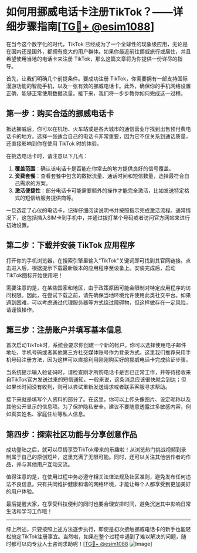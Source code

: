 # 如何用挪威电话卡注册TikTok？——详细步骤指南[[TG💪+ @esim1088](https://t.me/s/esim1088)]

在当今这个数字化的时代，TikTok 已经成为了一个全球性的现象级应用，无论是在国内还是国外，都拥有庞大的用户群体。如果你最近前往挪威旅行或居住，并且希望使用当地的电话卡来注册 TikTok，那么这篇文章将为你提供一份详尽的指导。

首先，让我们明确几个前提条件。要成功注册 TikTok，你需要拥有一部支持国际漫游功能的智能手机，以及一张有效的挪威电话卡。此外，确保你的手机网络设置正确，能够正常使用数据流量。接下来，我们将一步步教你如何完成这一过程。

## 第一步：购买合适的挪威电话卡

抵达挪威后，你可以在机场、火车站或是各大城市的通信营业厅找到出售预付费电话卡的地方。选择一张适合自己的电话卡非常重要，因为它不仅关系到通话质量，还直接影响到你在使用 TikTok 时的体验。

在挑选电话卡时，请注意以下几点：
1. **覆盖范围**：确认该电话卡是否能在你常去的地方提供良好的信号覆盖。
2. **资费套餐**：查看套餐中包含的数据流量、通话时间和短信数量，选择最符合自己需求的方案。
3. **激活便捷性**：部分电话卡可能需要额外的操作才能完全激活，比如发送特定格式的短信给服务提供商等。

一旦选定了心仪的电话卡，记得仔细阅读说明书并按照指示完成激活流程。通常情况下，这包括插入SIM卡到手机中，并通过拨打某个号码或者访问官方网站来进行初始设置。

## 第二步：下载并安装 TikTok 应用程序

打开你的手机浏览器，在搜索引擎里输入“TikTok”关键词即可找到其官网链接。点击进入后，根据提示下载最新版本的应用程序至设备上。安装完成后，启动TikTok图标开始使用吧！

需要注意的是，在某些国家和地区，由于政策原因可能会限制对特定应用程序的访问权限。因此，在尝试下载之前，请先确保当地环境允许使用此类社交平台。如果遇到困难，可以考虑通过代理服务器等方式绕过障碍物，但这样做存在一定风险，请谨慎操作。

## 第三步：注册账户并填写基本信息

首次启动TikTok时，系统会要求你创建一个新的帐户。你可以选择使用电子邮件地址、手机号码或者其他第三方社交媒体账号作为登录方式。这里我们推荐采用手机号码注册方法，因为这样可以直接利用刚刚购买好的挪威电话卡完成验证步骤。

当系统提示输入验证码时，请检查刚才所购电话卡是否已正常工作，并等待接收来自TikTok官方发送过来的短信通知。一般来说，这条消息应该很快就会到达；但如果长时间没有收到，则可以尝试重新发送请求或者联系客服寻求帮助。

接下来就是填写个人资料的部分了。在这里，你可以上传头像图片、设定昵称以及其他公开显示的信息项。为了保护隐私安全，建议不要随意透露过多敏感内容，例如真实姓名、家庭住址等私人信息。

## 第四步：探索社区功能与分享创意作品

成功登陆之后，就可以尽情享受TikTok带来的乐趣啦！从浏览热门挑战视频到录制属于自己的原创短片，这里充满了无限可能。同时，还可以关注其他创作者的作品，并与其他用户互动交流。

值得注意的是，在使用过程中务必遵守相关法律法规及社区准则，避免发布任何违法不良信息。只有共同维护健康和谐的网络环境，才能让每个人都享受到更加美好的用户体验。

最后提醒大家，在享受科技便利的同时也要合理安排时间，避免沉迷其中影响日常生活和学习工作哦！

---

综上所述，只要按照上述方法逐步执行，即使是初次接触挪威电话卡的新手也能轻松搞定TikTok注册事宜。当然啦，如果在整个过程中遇到了难以解决的问题，随时都可以向专业人士咨询求助呢！[[TG💪+ @esim1088](https://t.me/s/esim1088) ![Image](https://i.postimg.cc/4NQfJmqS/Snipaste-2025-05-13-00-14-12.png)]